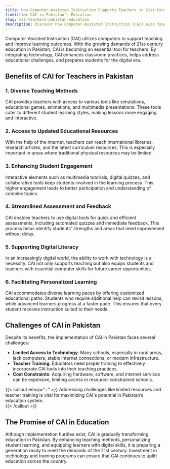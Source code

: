 ```yaml
---
title: How Computer-Assisted Instruction Supports Teachers in 21st-Century Education in Pakistan
linktitle: CAI in Pakistan’s Education
slug: cai-teachers-pakistan-education
description: Discover how Computer-Assisted Instruction (CAI) aids teachers in Pakistan to enhance teaching, foster engagement, and build skills for the digital future.
---
```


Computer-Assisted Instruction (CAI) utilizes computers to support teaching and improve learning outcomes. With the growing demands of 21st-century education in Pakistan, CAI is becoming an essential tool for teachers. By integrating technology, CAI enhances classroom practices, helps address educational challenges, and prepares students for the digital era.

## Benefits of CAI for Teachers in Pakistan

### 1. **Diverse Teaching Methods**

CAI provides teachers with access to various tools like simulations, educational games, animations, and multimedia presentations. These tools cater to different student learning styles, making lessons more engaging and interactive.

### 2. **Access to Updated Educational Resources**

With the help of the internet, teachers can reach international libraries, research articles, and the latest curriculum resources. This is especially important in areas where traditional physical resources may be limited.

### 3. **Enhancing Student Engagement**

Interactive elements such as multimedia tutorials, digital quizzes, and collaborative tools keep students involved in the learning process. This higher engagement leads to better participation and understanding of complex topics.

### 4. **Streamlined Assessment and Feedback**

CAI enables teachers to use digital tools for quick and efficient assessments, including automated quizzes and immediate feedback. This process helps identify students' strengths and areas that need improvement without delay.

### 5. **Supporting Digital Literacy**

In an increasingly digital world, the ability to work with technology is a necessity. CAI not only supports teaching but also equips students and teachers with essential computer skills for future career opportunities.

### 6. **Facilitating Personalized Learning**

CAI accommodates diverse learning paces by offering customized educational paths. Students who require additional help can revisit lessons, while advanced learners progress at a faster pace. This ensures that every student receives instruction suited to their needs.

## Challenges of CAI in Pakistan

Despite its benefits, the implementation of CAI in Pakistan faces several challenges:

- **Limited Access to Technology**: Many schools, especially in rural areas, lack computers, stable internet connections, or modern infrastructure.
- **Teacher Training**: Educators need proper training to effectively incorporate CAI tools into their teaching practices.
- **Cost Constraints**: Acquiring hardware, software, and internet services can be expensive, limiting access in resource-constrained schools.

{{< callout emoji="💡" >}}
Addressing challenges like limited resources and teacher training is vital for maximizing CAI's potential in Pakistan’s education system.  
{{< /callout >}}

## The Promise of CAI in Education

Although implementation hurdles exist, CAI is gradually transforming education in Pakistan. By enhancing teaching methods, personalizing student learning, and equipping learners with digital skills, it is preparing a generation ready to meet the demands of the 21st century. Investment in technology and training programs can ensure that CAI continues to uplift education across the country.
